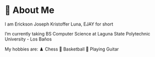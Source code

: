 # 🌠 About Me

I am Erickson Joseph Kristoffer Luna, EJAY for short

I’m currently taking BS Computer Science at Laguna State Polytechnic University - Los Baños

My hobbies are: 
♟️ Chess 
🏀 Basketball 
🎸 Playing Guitar 
  

<!---
Erickson-Luna/Erickson-Luna is a ✨ special ✨ repository because its `README.md` (this file) appears on your GitHub profile.
You can click the Preview link to take a look at your changes.
--->
